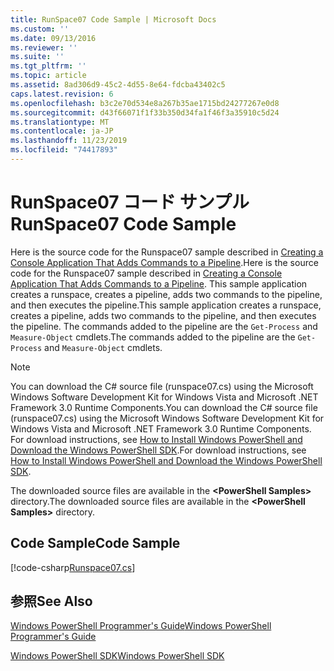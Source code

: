 ```yaml
---
title: RunSpace07 Code Sample | Microsoft Docs
ms.custom: ''
ms.date: 09/13/2016
ms.reviewer: ''
ms.suite: ''
ms.tgt_pltfrm: ''
ms.topic: article
ms.assetid: 8ad306d9-45c2-4d55-8e64-fdcba43402c5
caps.latest.revision: 6
ms.openlocfilehash: b3c2e70d534e8a267b35ae1715bd24277267e0d8
ms.sourcegitcommit: d43f66071f1f33b350d34fa1f46f3a35910c5d24
ms.translationtype: MT
ms.contentlocale: ja-JP
ms.lasthandoff: 11/23/2019
ms.locfileid: "74417893"
---
```

# <a name="runspace07-code-sample"></a><span data-ttu-id="92736-102">RunSpace07 コード サンプル</span><span class="sxs-lookup"><span data-stu-id="92736-102">RunSpace07 Code Sample</span></span>

<span data-ttu-id="92736-103">Here is the source code for the Runspace07 sample described in [Creating a Console Application That Adds Commands to a Pipeline](https://msdn.microsoft.com/en-us/01eb7808-e97b-4905-80be-9e2fa38c262e).</span><span class="sxs-lookup"><span data-stu-id="92736-103">Here is the source code for the Runspace07 sample described in [Creating a Console Application That Adds Commands to a Pipeline](https://msdn.microsoft.com/en-us/01eb7808-e97b-4905-80be-9e2fa38c262e).</span></span> <span data-ttu-id="92736-104">This sample application creates a runspace, creates a pipeline, adds two commands to the pipeline, and then executes the pipeline.</span><span class="sxs-lookup"><span data-stu-id="92736-104">This sample application creates a runspace, creates a pipeline, adds two commands to the pipeline, and then executes the pipeline.</span></span> <span data-ttu-id="92736-105">The commands added to the pipeline are the `Get-Process` and `Measure-Object` cmdlets.</span><span class="sxs-lookup"><span data-stu-id="92736-105">The commands added to the pipeline are the `Get-Process` and `Measure-Object` cmdlets.</span></span>

> [!NOTE]
> <span data-ttu-id="92736-106">You can download the C# source file (runspace07.cs) using the Microsoft Windows Software Development Kit for Windows Vista and Microsoft .NET Framework 3.0 Runtime Components.</span><span class="sxs-lookup"><span data-stu-id="92736-106">You can download the C# source file (runspace07.cs) using the Microsoft Windows Software Development Kit for Windows Vista and Microsoft .NET Framework 3.0 Runtime Components.</span></span> <span data-ttu-id="92736-107">For download instructions, see [How to Install Windows PowerShell and Download the Windows PowerShell SDK](/powershell/scripting/developer/installing-the-windows-powershell-sdk).</span><span class="sxs-lookup"><span data-stu-id="92736-107">For download instructions, see [How to Install Windows PowerShell and Download the Windows PowerShell SDK](/powershell/scripting/developer/installing-the-windows-powershell-sdk).</span></span>
>
> <span data-ttu-id="92736-108">The downloaded source files are available in the **\<PowerShell Samples>** directory.</span><span class="sxs-lookup"><span data-stu-id="92736-108">The downloaded source files are available in the **\<PowerShell Samples>** directory.</span></span>

## <a name="code-sample"></a><span data-ttu-id="92736-109">Code Sample</span><span class="sxs-lookup"><span data-stu-id="92736-109">Code Sample</span></span>

[!code-csharp[Runspace07.cs](../../../../powershell-sdk-samples/SDK-2.0/csharp/Runspace07/Runspace07.cs#L11-L108 "Runspace07.cs")]

## <a name="see-also"></a><span data-ttu-id="92736-110">参照</span><span class="sxs-lookup"><span data-stu-id="92736-110">See Also</span></span>

[<span data-ttu-id="92736-111">Windows PowerShell Programmer's Guide</span><span class="sxs-lookup"><span data-stu-id="92736-111">Windows PowerShell Programmer's Guide</span></span>](./windows-powershell-programmer-s-guide.md)

[<span data-ttu-id="92736-112">Windows PowerShell SDK</span><span class="sxs-lookup"><span data-stu-id="92736-112">Windows PowerShell SDK</span></span>](../windows-powershell-reference.md)
